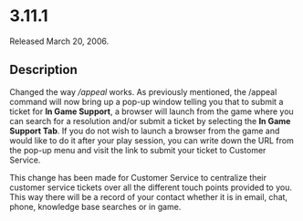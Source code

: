 # 3.11.1

Released March 20, 2006.

## Description

Changed the way _/appeal_ works. As previously mentioned, the /appeal command
will now bring up a pop-up window telling you that to submit a ticket for **In
Game Support**, a browser will launch from the game where you can search for a
resolution and/or submit a ticket by selecting the **In Game Support Tab**. If
you do not wish to launch a browser from the game and would like to do it after
your play session, you can write down the URL from the pop-up menu and visit the
link to submit your ticket to Customer Service.

This change has been made for Customer Service to centralize their customer
service tickets over all the different touch points provided to you. This way
there will be a record of your contact whether it is in email, chat, phone,
knowledge base searches or in game.
